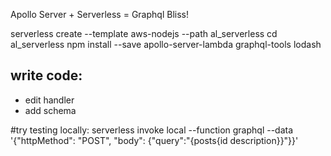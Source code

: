 Apollo Server + Serverless = Graphql Bliss!


serverless create --template aws-nodejs --path al_serverless
cd al_serverless
npm install --save apollo-server-lambda graphql-tools lodash

## write code:
- edit handler
- add schema




#try testing locally:
serverless invoke local --function graphql --data '{"httpMethod": "POST",  "body": {"query":"{posts{id description}}"}}'
